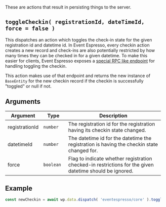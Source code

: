 These are actions that result in persisting things to the server.

## `toggleCheckin( registrationId, dateTimeId, force = false )`

This dispatches an action which toggles the check-in state for the given registration id and datetime id.  In Event Espresso, every checkin action creates a new record and check-ins are also potentially restricted by how many times they can be checked in for a given datetime.  To make this easier for clients, Event Espresso exposes a [special RPC like endpoint](https://github.com/eventespresso/event-espresso-core/blob/master/docs/C--REST-API/ee4-rest-api-rpc-checkin.md) for handling toggling the checkin.

This action makes use of that endpoint and returns the new instance of `BaseEntity` for the new checkin record if the checkin is successfully "toggled" or null if not.

## Arguments

| Argument       | Type                  | Description                                                                                                                                                            |
| -------------- | --------------------- | ---------------------------------------------------------------------------------------------------------------------------------------------------------------------- |
| registrationId | `number    `          | The registration id for the registration having its checkin state changed.                                                                                             |
| datetimeId     | `number`              | The datetime id for the datetime the registration is having the checkin state changed for.                                                                             |
| force          | `boolean`             | Flag to indicate whether registration checked-in restrictions for the given datetime should be ignored. |

## Example

```js
const newCheckin = await wp.data.dispatch( 'eventespresso/core' ).toggleCheckin( 10, 20 );
```